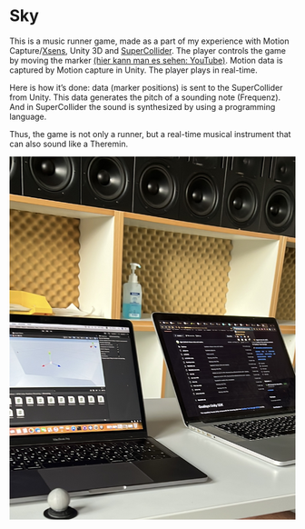 # Sky

This is a music runner game, made as a part of my experience with Motion Capture/[Xsens](https://www.xsens.com/motion-capture), Unity 3D and [SuperCollider](https://supercollider.github.io). 
The player controls the game by moving the marker [(hier kann man es sehen: YouTube)](https://youtu.be/OYplfKiy_DQ). 
Motion data is captured by Motion capture in Unity. The player plays in real-time.

Here is how it’s done: data (marker positions) is sent to the SuperCollider from Unity. This data generates the pitch of a sounding note (Frequenz). 
And in SuperCollider the sound is synthesized by using a programming language.

Thus, the game is not only a runner, but a real-time musical instrument that can also sound like a Theremin.


![logo](https://github.com/MilaGrishkova/Sky/raw/main/Sky.jpg)
